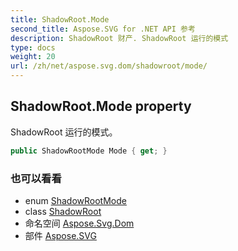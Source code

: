 ```yaml
---
title: ShadowRoot.Mode
second_title: Aspose.SVG for .NET API 参考
description: ShadowRoot 财产. ShadowRoot 运行的模式
type: docs
weight: 20
url: /zh/net/aspose.svg.dom/shadowroot/mode/
---
```

## ShadowRoot.Mode property

ShadowRoot 运行的模式。

```csharp
public ShadowRootMode Mode { get; }
```

### 也可以看看

* enum [ShadowRootMode](../../shadowrootmode/)
* class [ShadowRoot](../)
* 命名空间 [Aspose.Svg.Dom](../../shadowroot/)
* 部件 [Aspose.SVG](../../../)


